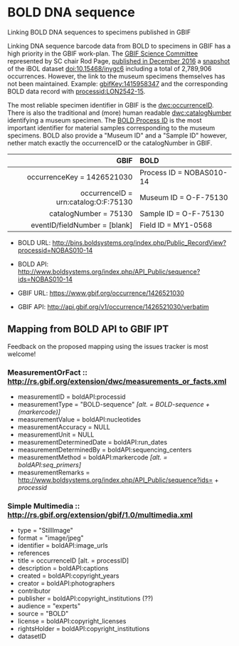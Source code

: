 # BOLD DNA sequence
Linking BOLD DNA sequences to specimens published in GBIF

Linking DNA sequence barcode data from BOLD to specimens in GBIF has a high priority in the GBIF work-plan. The [GBIF Science Committee](https://www.gbif.org/contact-us/directory?group=scienceCommittee) represented by SC chair Rod Page, [published in December 2016](http://iphylo.blogspot.no/2016/12/dna-barcoding-taxonomy-now-in-gbif.html) a [snapshot](https://github.com/rdmpage/ibol-dwca) of the iBOL dataset [doi:10.15468/inygc6](http://doi.org/10.15468/inygc6) including a total of 2,789,906 occurrences. However, the link to the museum specimens themselves has not been maintained. Example: [gbifKey:1415958347](https://www.gbif.org/occurrence/1415958347 "GBIF iBOL 2016 dataset occurrence record") and the corresponding BOLD data record with [processid:LON2542-15](http://bins.boldsystems.org/index.php/Public_RecordView?processid=LON2542-15 "BOLD processid=LON2542-15").

The most reliable specimen identifier in GBIF is the [dwc:occurrenceID](http://rs.tdwg.org/dwc/terms/occurrenceID). There is also the traditional and (more) human readable [dwc:catalogNumber](http://rs.tdwg.org/dwc/terms/catalogNumber) identifying a museum specimen. The [BOLD Process ID](http://www.boldsystems.org/index.php/resources/boldfaq#reg1) is the most important identifier for material samples corresponding to the museum specimens. BOLD also provide a "Museum ID" and a "Sample ID" however, nether match exactly the occurrenceID or the catalogNumber in GBIF.


| GBIF                                 | BOLD                     |
|-------------------------------------:|:-------------------------|
| occurrenceKey = 1426521030           | Process ID = NOBAS010-14 |
| occurrenceID = urn:catalog:O:F:75130 | Museum ID = O-F-75130    |
| catalogNumber = 75130                | Sample ID = O-F-75130    |
| eventID/fieldNumber = [blank]        | Field ID = MY1-0568      |

* BOLD URL: http://bins.boldsystems.org/index.php/Public_RecordView?processid=NOBAS010-14 
* BOLD API: http://www.boldsystems.org/index.php/API_Public/sequence?ids=NOBAS010-14 

* GBIF URL: https://www.gbif.org/occurrence/1426521030 
* GBIF API: http://api.gbif.org/v1/occurrence/1426521030/verbatim 

## Mapping from BOLD API to GBIF IPT

Feedback on the proposed mapping using the issues tracker is most welcome!

### MeasurementOrFact :: http://rs.gbif.org/extension/dwc/measurements_or_facts.xml
* measurementID = boldAPI:processid
* measurementType = "BOLD-sequence" _[alt. = BOLD-sequence + (_markercode_)]_
* measurementValue = boldAPI:nucleotides
* measurementAccuracy = NULL
* measurementUnit = NULL
* measurementDeterminedDate = boldAPI:run_dates
* measurementDeterminedBy = boldAPI:sequencing_centers
* measurementMethod = boldAPI:markercode  _[alt. = boldAPI:seq_primers]_
* measurementRemarks = http://www.boldsystems.org/index.php/API_Public/sequence?ids= + _processid_

### Simple Multimedia :: http://rs.gbif.org/extension/gbif/1.0/multimedia.xml
* type = "StillImage"
* format = "image/jpeg"
* identifier = boldAPI:image_urls
* references
* title = occurrenceID [alt. = processID]
* description = boldAPI:captions
* created = boldAPI:copyright_years
* creator = boldAPI:photographers
* contributor
* publisher = boldAPI:copyright_institutions (??)
* audience = "experts"
* source = "BOLD"
* license = boldAPI:copyright_licenses
* rightsHolder = boldAPI:copyright_institutions
* datasetID

